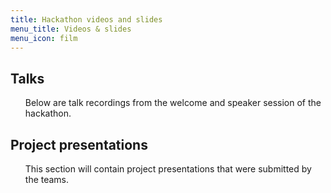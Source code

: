 ```yaml
---
title: Hackathon videos and slides
menu_title: Videos & slides
menu_icon: film
---
```


## Talks

<ul class="grid">

Below are talk recordings from the welcome and speaker session of the hackathon.

<!-- <li class="video" markdown="1">

{% include youtube.html video="g4Pv3cVkSIg" title="Discovering materials twice as fast at a fraction of the cost through Bayesian optimization" %}


In this talk given at the BO Hackathon for Chemistry and Materials '24, University of Utah professor **Taylor Sparks** describes the need for good data to leverage the Acceleration that comes from using data-driven methods, and the role that Bayesian optimization plays in exploring materials search spaces. Dr. Sparks also addresses the concept of multi-objective optimization and the need to consider tradeoffs between multiple properties of interest through Pareto frontiers.
</li>

<li class="video" markdown="1">
{% include youtube.html video="lIanN0DI9R8" title="Another video" %}

Another video...
</li> -->

</ul>

## Project presentations

<ul class="grid">

This section will contain project presentations that were submitted by the teams.

<!-- <li class="video" markdown="1">
{% include youtube.html video="lIanN0DI9R8" title="Project 1 ..." %}

Project description...
</li>

<li class="video" markdown="1">
{% include youtube.html video="lIanN0DI9R8" title="Project 2 ..." %}

Another video...
</li> -->

</ul>
